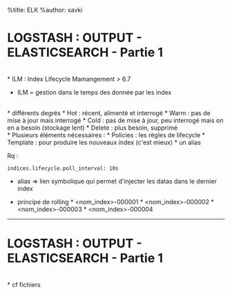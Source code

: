 %title: ELK
%author: xavki


# LOGSTASH : OUTPUT - ELASTICSEARCH - Partie 1


<br>
* ILM : Index Lifecycle Mamangement > 6.7

* ILM = gestion dans le temps des donnée par les index

<br>
* différents degrés
		* Hot : récent, alimenté et interrogé
		* Warm : pas de mise à jour mais interrogé
		* Cold : pas de mise à jour, peu interrogé mais on en a besoin (stockage lent)
		* Delete : plus besoin, supprimé

<br>
* Plusieurs éléments nécessaires :
		* Policies : les règles de lifecycle
		* Template : pour produire les nouveaux index (c'est mieux)
		* un alias

Rq : 

```
indices.lifecycle.poll_interval: 10s
```

* alias => lien symbolique qui permet d'injecter les datas dans le dernier index

* principe de rolling
		* <nom_index>-000001
		* <nom_index>-000002
		* <nom_index>-000003
		* <nom_index>-000004

-----------------------------------------------------------------------

# LOGSTASH : OUTPUT - ELASTICSEARCH - Partie 1


<br>
* cf fichiers
